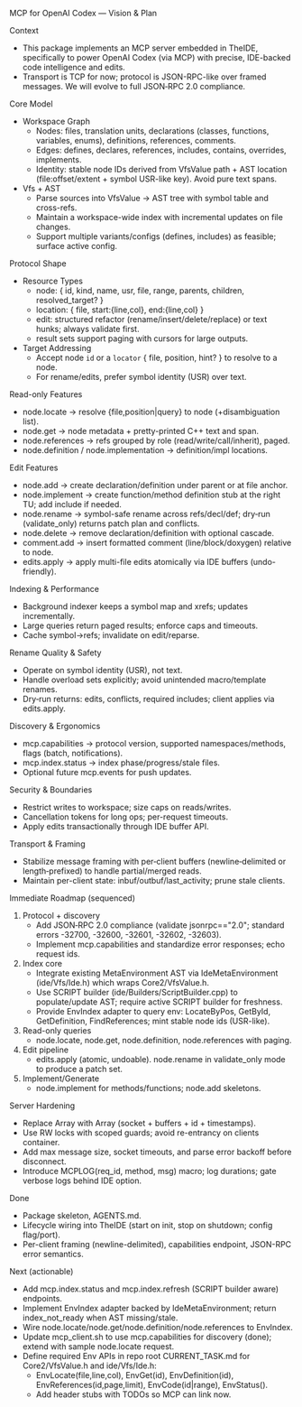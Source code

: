 MCP for OpenAI Codex — Vision & Plan

Context
- This package implements an MCP server embedded in TheIDE, specifically to power OpenAI Codex (via MCP) with precise, IDE-backed code intelligence and edits.
- Transport is TCP for now; protocol is JSON-RPC-like over framed messages. We will evolve to full JSON‑RPC 2.0 compliance.

Core Model
- Workspace Graph
  - Nodes: files, translation units, declarations (classes, functions, variables, enums), definitions, references, comments.
  - Edges: defines, declares, references, includes, contains, overrides, implements.
  - Identity: stable node IDs derived from VfsValue path + AST location (file:offset/extent + symbol USR-like key). Avoid pure text spans.
- Vfs + AST
  - Parse sources into VfsValue → AST tree with symbol table and cross-refs.
  - Maintain a workspace-wide index with incremental updates on file changes.
  - Support multiple variants/configs (defines, includes) as feasible; surface active config.

Protocol Shape
- Resource Types
  - node: { id, kind, name, usr, file, range, parents, children, resolved_target? }
  - location: { file, start:{line,col}, end:{line,col} }
  - edit: structured refactor (rename/insert/delete/replace) or text hunks; always validate first.
  - result sets support paging with cursors for large outputs.
- Target Addressing
  - Accept node `id` or a `locator` { file, position, hint? } to resolve to a node.
  - For rename/edits, prefer symbol identity (USR) over text.

Read-only Features
- node.locate → resolve {file,position|query} to node (+disambiguation list).
- node.get → node metadata + pretty-printed C++ text and span.
- node.references → refs grouped by role (read/write/call/inherit), paged.
- node.definition / node.implementation → definition/impl locations.

Edit Features
- node.add → create declaration/definition under parent or at file anchor.
- node.implement → create function/method definition stub at the right TU; add include if needed.
- node.rename → symbol-safe rename across refs/decl/def; dry‑run (validate_only) returns patch plan and conflicts.
- node.delete → remove declaration/definition with optional cascade.
- comment.add → insert formatted comment (line/block/doxygen) relative to node.
- edits.apply → apply multi-file edits atomically via IDE buffers (undo-friendly).

Indexing & Performance
- Background indexer keeps a symbol map and xrefs; updates incrementally.
- Large queries return paged results; enforce caps and timeouts.
- Cache symbol→refs; invalidate on edit/reparse.

Rename Quality & Safety
- Operate on symbol identity (USR), not text.
- Handle overload sets explicitly; avoid unintended macro/template renames.
- Dry‑run returns: edits, conflicts, required includes; client applies via edits.apply.

Discovery & Ergonomics
- mcp.capabilities → protocol version, supported namespaces/methods, flags (batch, notifications).
- mcp.index.status → index phase/progress/stale files.
- Optional future mcp.events for push updates.

Security & Boundaries
- Restrict writes to workspace; size caps on reads/writes.
- Cancellation tokens for long ops; per-request timeouts.
- Apply edits transactionally through IDE buffer API.

Transport & Framing
- Stabilize message framing with per‑client buffers (newline‑delimited or length‑prefixed) to handle partial/merged reads.
- Maintain per-client state: inbuf/outbuf/last_activity; prune stale clients.

Immediate Roadmap (sequenced)
1) Protocol + discovery
   - Add JSON‑RPC 2.0 compliance (validate jsonrpc=="2.0"; standard errors -32700, -32600, -32601, -32602, -32603).
   - Implement mcp.capabilities and standardize error responses; echo request ids.
2) Index core
   - Integrate existing MetaEnvironment AST via IdeMetaEnvironment (ide/Vfs/Ide.h) which wraps Core2/VfsValue.h.
   - Use SCRIPT builder (ide/Builders/ScriptBuilder.cpp) to populate/update AST; require active SCRIPT builder for freshness.
   - Provide EnvIndex adapter to query env: LocateByPos, GetById, GetDefinition, FindReferences; mint stable node ids (USR-like).
3) Read-only queries
   - node.locate, node.get, node.definition, node.references with paging.
4) Edit pipeline
   - edits.apply (atomic, undoable). node.rename in validate_only mode to produce a patch set.
5) Implement/Generate
   - node.implement for methods/functions; node.add skeletons.

Server Hardening
- Replace Array<TcpSocket> with Array<Client> (socket + buffers + id + timestamps).
- Use RW locks with scoped guards; avoid re-entrancy on clients container.
- Add max message size, socket timeouts, and parse error backoff before disconnect.
- Introduce MCPLOG(req_id, method, msg) macro; log durations; gate verbose logs behind IDE option.

Done
- Package skeleton, AGENTS.md.
- Lifecycle wiring into TheIDE (start on init, stop on shutdown; config flag/port).
 - Per-client framing (newline-delimited), capabilities endpoint, JSON-RPC error semantics.

Next (actionable)
- Add mcp.index.status and mcp.index.refresh (SCRIPT builder aware) endpoints.
- Implement EnvIndex adapter backed by IdeMetaEnvironment; return index_not_ready when AST missing/stale.
- Wire node.locate/node.get/node.definition/node.references to EnvIndex.
- Update mcp_client.sh to use mcp.capabilities for discovery (done); extend with sample node.locate request.
- Define required Env APIs in repo root CURRENT_TASK.md for Core2/VfsValue.h and ide/Vfs/Ide.h:
   - EnvLocate(file,line,col), EnvGet(id), EnvDefinition(id), EnvReferences(id,page,limit), EnvCode(id|range), EnvStatus().
   - Add header stubs with TODOs so MCP can link now.
